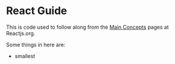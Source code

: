 # React Guide

This is code used to follow along from the [Main Concepts](https://reactjs.org/docs/hello-world.html) pages at Reactjs.org.

Some things in here are:

* smallest